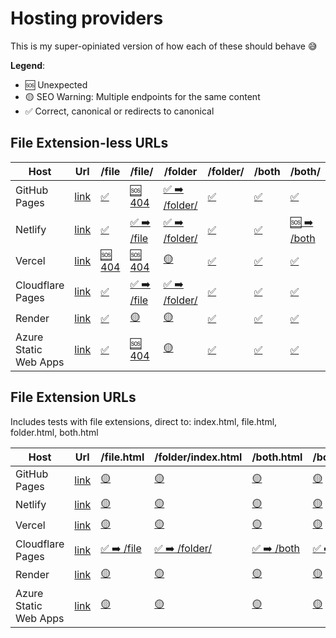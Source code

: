 # Hosting providers

This is my super-opiniated version of how each of these should behave 😅

**Legend**:

- 🆘 Unexpected
- 🟡 SEO Warning: Multiple endpoints for the same content
- ✅ Correct, canonical or redirects to canonical

## File Extension-less URLs

| Host                  | Url                                                      | /file                                                       | /file/                                                                | /folder                                                                   | /folder/                                                       | /both                                                       | /both/                                                                |
| --------------------- | -------------------------------------------------------- | ----------------------------------------------------------- | --------------------------------------------------------------------- | ------------------------------------------------------------------------- | -------------------------------------------------------------- | ----------------------------------------------------------- | --------------------------------------------------------------------- |
| GitHub Pages          | [link](https://slorber.github.io/trailing-slash-guide)   | [✅](https://slorber.github.io/trailing-slash-guide/file)   | [🆘 404](https://slorber.github.io/trailing-slash-guide/file/)        | [✅ ➡️ /folder/](https://slorber.github.io/trailing-slash-guide/folder)   | [✅](https://slorber.github.io/trailing-slash-guide/folder/)   | [✅](https://slorber.github.io/trailing-slash-guide/both)   | [✅](https://slorber.github.io/trailing-slash-guide/both/)            |
| Netlify               | [link](https://trailing-slash-guide-default.netlify.app) | [✅](https://trailing-slash-guide-default.netlify.app/file) | [✅ ➡️ /file](https://trailing-slash-guide-default.netlify.app/file/) | [✅ ➡️ /folder/](https://trailing-slash-guide-default.netlify.app/folder) | [✅](https://trailing-slash-guide-default.netlify.app/folder/) | [✅](https://trailing-slash-guide-default.netlify.app/both) | [🆘 ➡️ /both](https://trailing-slash-guide-default.netlify.app/both/) |
| Vercel                | [link](https://vercel-default-eight.vercel.app)          | [🆘 404](https://vercel-default-eight.vercel.app/file)      | [🆘 404](https://vercel-default-eight.vercel.app/file/)               | [🟡](https://vercel-default-eight.vercel.app/folder)                      | [✅](https://vercel-default-eight.vercel.app/folder/)          | [✅](https://vercel-default-eight.vercel.app/both)          | [✅](https://vercel-default-eight.vercel.app/both/)                   |
| Cloudflare Pages      | [link](https://trailing-slash-guide.pages.dev)           | [✅](https://trailing-slash-guide.pages.dev/file)           | [✅ ➡️ /file](https://trailing-slash-guide.pages.dev/file/)           | [✅ ➡️ /folder/](https://trailing-slash-guide.pages.dev/folder)           | [✅](https://trailing-slash-guide.pages.dev/folder/)           | [✅](https://trailing-slash-guide.pages.dev/both)           | [✅](https://trailing-slash-guide.pages.dev/both/)                    |
| Render                | [link](https://trailing-slash-guide.onrender.com)        | [✅](https://trailing-slash-guide.onrender.com/file)        | [🟡](https://trailing-slash-guide.onrender.com/file/)                 | [🟡](https://trailing-slash-guide.onrender.com/folder)                    | [✅](https://trailing-slash-guide.onrender.com/folder/)        | [✅](https://trailing-slash-guide.onrender.com/both)        | [✅](https://trailing-slash-guide.onrender.com/both/)                 |
| Azure Static Web Apps | [link](https://polite-bay-08a23e210.azurestaticapps.net) | [✅](https://polite-bay-08a23e210.azurestaticapps.net/file) | [🆘 404](https://polite-bay-08a23e210.azurestaticapps.net/file/)      | [🟡](https://polite-bay-08a23e210.azurestaticapps.net/folder)             | [✅](https://polite-bay-08a23e210.azurestaticapps.net/folder/) | [✅](https://polite-bay-08a23e210.azurestaticapps.net/both) | [✅](https://polite-bay-08a23e210.azurestaticapps.net/both/)          |

## File Extension URLs

Includes tests with file extensions, direct to: index.html, file.html, folder.html, both.html

| Host                  | Url                                                      | /file.html                                                       | /folder/index.html                                                         | /both.html                                                       | /both/index.html                                                       |
| --------------------- | -------------------------------------------------------- | ---------------------------------------------------------------- | -------------------------------------------------------------------------- | ---------------------------------------------------------------- | ---------------------------------------------------------------------- |
| GitHub Pages          | [link](https://slorber.github.io/trailing-slash-guide)   | [🟡](https://slorber.github.io/trailing-slash-guide/file.html)   | [🟡](https://slorber.github.io/trailing-slash-guide/folder/index.html)     | [🟡](https://slorber.github.io/trailing-slash-guide/both.html)   | [🟡](https://slorber.github.io/trailing-slash-guide/both/index.html)   |
| Netlify               | [link](https://trailing-slash-guide-default.netlify.app) | [🟡](https://trailing-slash-guide-default.netlify.app/file.html) | [🟡](https://trailing-slash-guide-default.netlify.app/folder/index.html)   | [🟡](https://trailing-slash-guide-default.netlify.app/both.html) | [🟡](https://trailing-slash-guide-default.netlify.app/both/index.html) |
| Vercel                | [link](https://vercel-default-eight.vercel.app)          | [🟡](https://vercel-default-eight.vercel.app/file.html)          | [🟡](https://vercel-default-eight.vercel.app/folder/index.html)            | [🟡](https://vercel-default-eight.vercel.app/both.html)          | [🟡](https://vercel-default-eight.vercel.app/both/index.html)          |
| Cloudflare Pages      | [link](https://trailing-slash-guide.pages.dev)           | [✅ ➡️ /file](https://trailing-slash-guide.pages.dev/file.html)  | [✅ ➡️ /folder/](https://trailing-slash-guide.pages.dev/folder/index.html) | [✅ ➡️ /both](https://trailing-slash-guide.pages.dev/both.html)  | [✅ ➡️ /both/](https://trailing-slash-guide.pages.dev/both/index.html) |
| Render                | [link](https://trailing-slash-guide.onrender.com)        | [🟡](https://trailing-slash-guide.onrender.com/file.html)        | [🟡](https://trailing-slash-guide.onrender.com/folder/index.html)          | [🟡](https://trailing-slash-guide.onrender.com/both.html)        | [🟡](https://trailing-slash-guide.onrender.com/both/index.html)        |
| Azure Static Web Apps | [link](https://polite-bay-08a23e210.azurestaticapps.net) | [🟡](https://polite-bay-08a23e210.azurestaticapps.net/file.html) | [🟡](https://polite-bay-08a23e210.azurestaticapps.net/folder/index.html)   | [🟡](https://polite-bay-08a23e210.azurestaticapps.net/both.html) | [🟡](https://polite-bay-08a23e210.azurestaticapps.net/both/index.html) |

